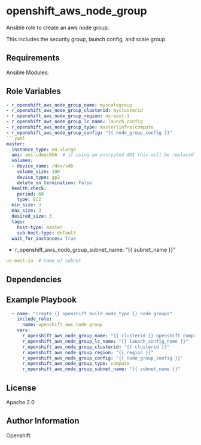 openshift_aws_node_group
=========

Ansible role to create an aws node group.

This includes the security group, launch config, and scale group.

Requirements
------------

Ansible Modules:


Role Variables
--------------
```yaml
- r_openshift_aws_node_group_name: myscalegroup
- r_openshift_aws_node_group_clusterid: myclusterid
- r_openshift_aws_node_group_region: us-east-1
- r_openshift_aws_node_group_lc_name: launch_config
- r_openshift_aws_node_group_type: master|infra|compute
- r_openshift_aws_node_group_config: "{{ node_group_config }}"
```yaml
master:
  instance_type: m4.xlarge
  ami: ami-cdeec8b6  # if using an encrypted AMI this will be replaced
  volumes:
  - device_name: /dev/sdb
    volume_size: 100
    device_type: gp2
    delete_on_termination: False
  health_check:
    period: 60
    type: EC2
  min_size: 3
  max_size: 3
  desired_size: 3
  tags:
    host-type: master
    sub-host-type: default
  wait_for_instances: True
```
- r_openshift_aws_node_group_subnet_name: "{{ subnet_name }}"

```yaml
us-east-1a  # name of subnet
```

Dependencies
------------


Example Playbook
----------------
```yaml
  - name: "create {{ openshift_build_node_type }} node groups"
    include_role:
      name: openshift_aws_node_group
    vars:
      r_openshift_aws_node_group_name: "{{ clusterid }} openshift compute"
      r_openshift_aws_node_group_lc_name: "{{ launch_config_name }}"
      r_openshift_aws_node_group_clusterid: "{{ clusterid }}"
      r_openshift_aws_node_group_region: "{{ region }}"
      r_openshift_aws_node_group_config: "{{ node_group_config }}"
      r_openshift_aws_node_group_type: compute
      r_openshift_aws_node_group_subnet_name: "{{ subnet_name }}"
```

License
-------

Apache 2.0

Author Information
------------------

Openshift

